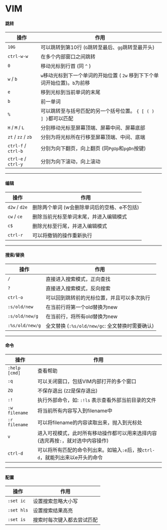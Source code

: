 # VIM


#### 跳转
| 操作                | 作用                                                         |
| ------------------- | ------------------------------------------------------------ |
| `10G`               | 可以跳转到第10行 (`G`跳转至最后、`gg`跳转至最开头)           |
| `ctrl-w-w`          | 在多个内部窗口之间跳转                                       |
| `0`                 | 移动光标到行首 (同 `^` )                                     |
| `w` / `b`           | `w`移动光标到下一个单词的开始位置 ( `2w` 移到下下个单词开始位置)。`b`为前移 |
| `e`                 | 移到光标到当前单词的末尾                                     |
| `b`                 | 前一单词                                                     |
| `%`                 | 可以跳转至与括号匹配的另一个括号位置。 `{ [ ( ) ] }`都可以匹配 |
| `H` / `M` / `L`     | 分别移动光标至屏幕顶端、屏幕中间、屏幕底部                   |
| `zt` / `zz` / `zb`  | 分别为将光标所在行移至屏幕顶端、中间、底端                   |
| `ctrl-f` / `ctrl-b` | 分别为向下翻页，向上翻页 (同`PgUp`和`pgDn`按键)              |
| `ctrl-e` / `ctrl-y` | 分别为向下滚动，向上滚动                                     |

----


#### 编辑

| 操作          | 作用                                        |
| ------------- | ------------------------------------------- |
| `d2w` / `d2e` | 删除两个单词 (w会删除单词后的空格、e不包括) |
| `cw` / `ce`   | 删除当前光标至单词末尾，并进入编辑模式      |
| `c$`          | 删除光标至行尾，并进入编辑模式              |
| `ctrl-r`      | 可以将撤销的操作重新执行                    |

----



#### 搜索/替换

| 操作            | 作用                                            |
| --------------- | ----------------------------------------------- |
| `/`             | 直接进入搜索模式，正向查找                      |
| `?`             | 直接进入搜索模式，反向搜索                      |
| `ctrl-o`        | 可以回到跳转前的光标位置，并且可以多次执行      |
| `:s/old/new`    | 在当前行将第一个old替换为new                    |
| `:s/old/new/g`  | 在当前行，将所有old替换为new                    |
| `:%s/old/new/g` | 全文替换 (`:%s/old/new/gc`: 全文替换时需要确认) |



-----



#### 命令

| 操作          | 作用                                                         |
| ------------- | ------------------------------------------------------------ |
| `:help [cmd]` | 查看帮助                                                     |
| `:q`          | 可以关闭窗口，包括VIM内部打开的多个窗口                      |
| `ZQ`          | 不保存退出 (`ZZ`是保存退出)                                  |
| `:!`          | 执行外部命令，如: `:!ls` 表示查看外部当前目录的文件          |
| `:w filename` | 将当前所有内容写入到filename中                               |
| `:r filename` | 可以将filename的内容读取出来，抛入到光标处                   |
| `v`           | 进入可视模式，此时所有移动操作都可以用来选择内容 (选完再按`:`，就对选中内容操作) |
| `ctrl-d`      | 可以将所有匹配的命令列出来。如输入`:e`后，按`ctrl-d`，就能列出来以e开头的命令 |



----



#### 配置

| 操作       | 作用                       |
| ---------- | -------------------------- |
| `:set ic`  | 设置搜索忽略大小写         |
| `:set hls` | 设置搜索结果高亮           |
| `:set is`  | 搜索时每次键入都去尝试匹配 |

